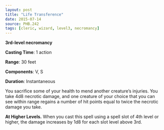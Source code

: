 ```yaml
---
layout: post
title: "Life Transference"
date: 2015-07-14
source: PHB.242
tags: [cleric, wizard, level3, necromancy]
---
```


**3rd-level necromancy**

**Casting Time**: 1 action

**Range**: 30 feet

**Components**: V, S

**Duration**: Instantaneous

You sacrifice some of your health to mend another creature’s injuries. You take 4d8 necrotic damage, and one creature of your choice that you can see within range regains
a number of hit points equal to twice the necrotic damage you take.

**At Higher Levels.** When you cast this spell using a spell slot of 4th level or higher, the damage increases by 1d8 for each slot level above 3rd.